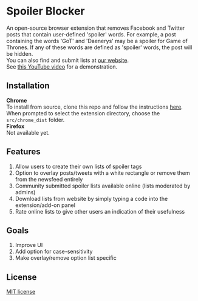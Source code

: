 # Spoiler Blocker
An open-source browser extension that removes Facebook and Twitter posts that contain user-defined 'spoiler' words. For example, a post containing the words 'GoT' and 'Daenerys' may be a spoiler for Game of Thrones. If any of these words are defined as 'spoiler' words, the post will be hidden.<br>
You can also find and submit lists at [our website](https://salty-earth-11606.herokuapp.com).<br>
See [this YouTube video](https://youtu.be/dFOZCkYJdOM) for a demonstration.

## Installation
**Chrome**<br>
To install from source, clone this repo and follow the instructions [here](https://developer.chrome.com/extensions/getstarted#unpacked). When prompted to select the extension directory, choose the `src/chrome_dist` folder.<br>
**Firefox**<br>
Not available yet.


## Features
1. Allow users to create their own lists of spoiler tags
2. Option to overlay posts/tweets with a white rectangle or remove them from the newsfeed entirely
3. Community submitted spoiler lists available online (lists moderated by admins)
4. Download lists from website by simply typing a code into the extension/add-on panel
5. Rate online lists to give other users an indication of their usefulness

## Goals
1. Improve UI
2. Add option for case-sensitivity
3. Make overlay/remove option list specific

## License
[MIT license](https://github.com/kabir-plod/spoiler-blocker/blob/master/LICENSE.md)
